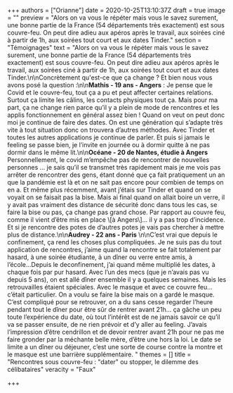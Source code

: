 +++
authors = ["Orianne"]
date = 2020-10-25T13:10:37Z
draft = true
image = ""
preview = "Alors on va vous le répéter mais vous le savez surement, une bonne partie de la France (54 départements très exactement) est sous couvre-feu.  On peut dire adieu aux apéros après le travail, aux soirées ciné à partir de 1h, aux soirées tout court et aux dates Tinder."
section = "Témoignages"
text = "Alors on va vous le répéter mais vous le savez surement, une bonne partie de la France (54 départements très exactement) est sous couvre-feu.  On peut dire adieu aux apéros après le travail, aux soirées ciné à partir de 1h, aux soirées tout court et aux dates Tinder.\n\nConcrètement qu'est-ce que ça change ? Et bien nous vous avons posé la question :\n\n**Mathis - 19 ans - Angers** : Je pense que le Covid et le couvre-feu, tout ça a pu et peut affecter certaines relations. Surtout ça limite les câlins, les contacts physiques tout ça. Mais pour ma part, ça ne change rien parce qu’il y a plein de mode de rencontres et les applis fonctionnement en général assez bien ! Quand on veut on peut donc moi je continue de faire des dates. On est une génération qui s’adapte très vite à tout situation donc on trouvera d’autres méthodes. Avec Tinder et toutes les autres applications je continue de parler. Et puis si jamais le feeling se passe bien, je l’invite en journée ou à dormir quitte à ne pas dormir dans le même lit.\n\n**Océane - 20 de Nantes, étudie à Angers** Personnellement, le covid m’empêche pas de rencontrer de nouvelles personnes … je sais qu’il se transmet très rapidement  mais je me vois pas arrêter de rencontrer des gens, étant donné que ça fait pratiquement un an que la pandémie est là et on ne sait pas encore pour combien de temps on en a. Et même plus récemment, avant j’étais sur Tinder et quand on se voyait on se faisait pas la bise. Mais ai final quand on allait boire un verre, il y avait pas vraiment des distance de sécurité donc dans tous les cas, se faire la bise ou pas, ça change pas grand chose. Par rapport au couvre feu, comme il vient d’être mis en place \\[à Angers\\]… il y a pas trop d’incidence. Et si je rencontre des potes de d’autres potes je vais pas chercher à mettre plus de distance.\n\n**Audrey - 22 ans - Paris** \n\nC’est vrai que depuis le confinement, ça rend les choses plus compliquées. Je ne suis pas du tout application de rencontres, j’aime quand la rencontre se fait totalement par hasard, à une soirée étudiante, à un dîner ou verre entre amis, à l’école...Depuis le deconfinement, j’ai quand même multiplié les dates, à chaque fois par pur hasard. Avec l’un des mecs (que je n’avais pas vu depuis 5 ans), on est allé dîner ensemble il y a quelques semaines. Mais les retrouvailles étaient spéciales. Avec le masque et avec ce couvre feu... c’était particulier. On a voulu se faire la bise mais on a gardé le masque. C’est compliqué pour se retrouver, on a du sans cesse regarder l’heure pendant tout le dîner pour être sûr de rentrer avant 21h... ça gâche un peu toute l’expérience du date, où tout l’intérêt est de ne jamais savoir ce qu’il va se passer ensuite, de ne rien prévoir et d’y aller au feeling. J’avais l’impression d’être cendrillon et de devoir rentrer avant 21h pour ne pas me faire gronder par la méchante belle mère, d’être une hors la loi. Le date se limite a un dîner ou déjeuner, c’est une sorte de course contre la montre et le masque est une barrière supplémentaire. "
themes = []
title = "Rencontres sous couvre-feu : \"dater\" ou stopper, le dilemme des célibataires"
veracity = "Faux"

+++
